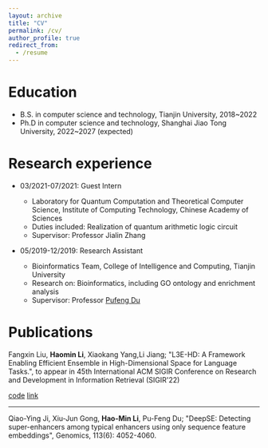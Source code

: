 ```yaml
---
layout: archive
title: "CV"
permalink: /cv/
author_profile: true
redirect_from:
  - /resume
---
```


<!-- {% include base_path %} -->

Education
======
* B.S. in computer science and technology, Tianjin University, 2018~2022
* Ph.D in computer science and technology, Shanghai Jiao Tong University, 2022~2027 (expected)

Research experience
======
* 03/2021-07/2021: Guest Intern
  * Laboratory for Quantum Computation and Theoretical Computer Science, Institute of Computing Technology, Chinese Academy of Sciences
  * Duties included: Realization of quantum arithmetic logic circuit
  * Supervisor: Professor Jialin Zhang

* 05/2019-12/2019: Research Assistant
  * Bioinformatics Team, College of Intelligence and Computing, Tianjin University
  * Research on: Bioinformatics, including GO ontology and enrichment analysis
  * Supervisor: Professor [Pufeng Du](https://www.pufengdu.org/)

Publications
======

Fangxin Liu, **Haomin Li**, Xiaokang Yang,Li Jiang; "L3E-HD: A Framework Enabling Efficient Ensemble in High-Dimensional Space for Language Tasks.", to appear in 45th International ACM SIGIR Conference on Research and Development in Information Retrieval (SIGIR'22)

[code](https://github.com/MXHX7199/SIGIR22-EnsembleHDC)
[link](https://dl.acm.org/doi/abs/10.1145/3477495.3531761)

--------
Qiao-Ying Ji, Xiu-Jun Gong, **Hao-Min Li**, Pu-Feng Du; "DeepSE: Detecting super-enhancers among typical enhancers using only sequence feature embeddings", Genomics, 113(6): 4052-4060.

